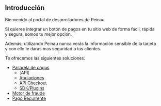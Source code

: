 ## Introducción

Bienvenido al portal de desarrolladores de Peinau

Si quieres integrar un botón de pagos en tu sitio web de forma fácil, rápida y segura, somos tu mejor opción.

Además, utilizando Peinau nunca verás la información sensible de la tarjeta y con ello le daras mas seguridad a tus clientes.

Te ofrecemos las siguientes soluciones:

- [Pasarela de pagos](Articulos/Pasarela-de-pagos.md)
  - [API]
  - [Anulaciones](Articulos/Anulaciones.md)
  - [API Checkout](Articulos/Api-checkout.md)
  - [SDK/Plugins](Articulos/Sdk-plugins.md)
- [Motor de fraude](Articulos/Motor-de-fraude.md)
- [Pago Recurrente](Articulos/Pago-recurrente.md)
